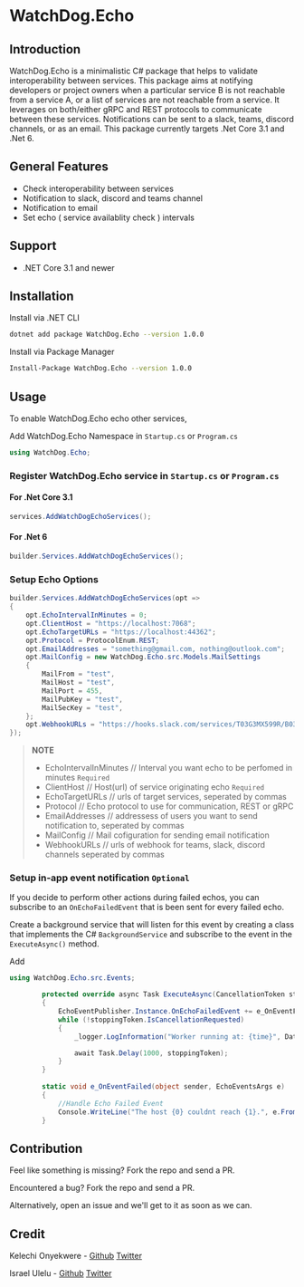 # WatchDog.Echo


## Introduction

WatchDog.Echo is a minimalistic C# package that helps to validate interoperability between services. This package aims at notifying developers or project owners when a particular service B is not reachable from a service A, or a list of services are not reachable from a service. It leverages on both/either gRPC and REST protocols to communicate between these services. Notifications can be sent to a slack, teams, discord channels, or as an email. This package currently targets .Net Core 3.1 and .Net 6.

## General Features
- Check interoperability between services
- Notification to slack, discord and teams channel
- Notification to email
- Set echo ( service availablity check ) intervals

## Support
- .NET Core 3.1 and newer

## Installation

Install via .NET CLI

```bash
dotnet add package WatchDog.Echo --version 1.0.0
```
Install via Package Manager

```bash
Install-Package WatchDog.Echo --version 1.0.0
```

## Usage
To enable WatchDog.Echo echo other services, 

Add WatchDog.Echo Namespace in `Startup.cs` or `Program.cs`

```c#
using WatchDog.Echo;
```

### Register WatchDog.Echo service in `Startup.cs` or `Program.cs`
#### For .Net Core 3.1 

```c#
services.AddWatchDogEchoServices();
```

#### For .Net 6

```c#
builder.Services.AddWatchDogEchoServices();
```

### Setup Echo Options

```c#
builder.Services.AddWatchDogEchoServices(opt =>
{
    opt.EchoIntervalInMinutes = 0; 
    opt.ClientHost = "https://localhost:7068"; 
    opt.EchoTargetURLs = "https://localhost:44362"; 
    opt.Protocol = ProtocolEnum.REST; 
    opt.EmailAddresses = "something@gmail.com, nothing@outlook.com";
    opt.MailConfig = new WatchDog.Echo.src.Models.MailSettings
    {
        MailFrom = "test",
        MailHost = "test",
        MailPort = 455,
        MailPubKey = "test",   
        MailSecKey = "test", 
    };
    opt.WebhookURLs = "https://hooks.slack.com/services/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";
});
```
>**NOTE**
> - EchoIntervalInMinutes // Interval you want echo to be perfomed in minutes `Required`
> - ClientHost // Host(url) of service originating echo `Required`
> - EchoTargetURLs // urls of target services, seperated by commas
> - Protocol // Echo protocol to use for communication, REST or gRPC
> - EmailAddresses // addressess of users you want to send notification to, seperated by commas
> - MailConfig // Mail cofiguration for sending email notification
> - WebhookURLs // urls of webhook for teams, slack, discord channels seperated by commas

### Setup in-app event notification `Optional`
If you decide to perform other actions during failed echos, you can subscribe to an `OnEchoFailedEvent` that is been sent for every failed echo.

Create a background service that will listen for this event by creating a class that implements the C# `BackgroundService` and subscribe to the event in the `ExecuteAsync()` method.

Add 
```c#
using WatchDog.Echo.src.Events;
```

```c#
        protected override async Task ExecuteAsync(CancellationToken stoppingToken)
        {
            EchoEventPublisher.Instance.OnEchoFailedEvent += e_OnEventFailed;
            while (!stoppingToken.IsCancellationRequested)
            {
                _logger.LogInformation("Worker running at: {time}", DateTimeOffset.Now);

                await Task.Delay(1000, stoppingToken);
            }
        }
        
        static void e_OnEventFailed(object sender, EchoEventsArgs e)
        {
            //Handle Echo Failed Event
            Console.WriteLine("The host {0} couldnt reach {1}.", e.FromHost, e.ToHost);
        }
```



## Contribution
Feel like something is missing? Fork the repo and send a PR.

Encountered a bug? Fork the repo and send a PR.

Alternatively, open an issue and we'll get to it as soon as we can.

## Credit
Kelechi Onyekwere -  [Github](https://github.com/Khelechy) [Twitter](https://twitter.com/khelechy1337)

Israel Ulelu - [Github](https://github.com/IzyPro) [Twitter](https://twitter.com/IzyPro_)
